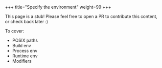 +++
title="Specify the environment"
weight=99
+++

<!--more-->

This page is a stub! Please feel free to open a PR to contribute this content, or check back later :)

To cover:
* POSIX paths
* Build env
* Process env
* Runtime env
* Modifiers
